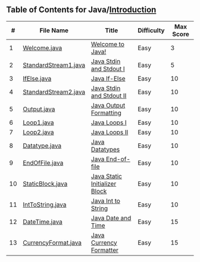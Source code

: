 ## Table of Contents for Java/[Introduction](https://www.hackerrank.com/domains/java?filters%5Bsubdomains%5D%5B%5D=java-introduction)

| #  | File Name                                    | Title                           | Difficulty | Max Score |
| -- | -------------------------------------------- | ------------------------------- | ---------- | --------- |
| 1  | [Welcome.java](Welcome.java)                 | [Welcome to Java!]              | Easy       | 3         |
| 2  | [StandardStream1.java](StandardStream1.java) | [Java Stdin and Stdout I]       | Easy       | 5         |
| 3  | [IfElse.java](IfElse.java)                   | [Java If-Else]                  | Easy       | 10        |
| 4  | [StandardStream2.java](StandardStream2.java) | [Java Stdin and Stdout II]      | Easy       | 10        |
| 5  | [Output.java](Output.java)                   | [Java Output Formatting]        | Easy       | 10        |
| 6  | [Loop1.java](Loop1.java)                     | [Java Loops I]                  | Easy       | 10        |
| 7  | [Loop2.java](Loop2.java)                     | [Java Loops II]                 | Easy       | 10        |
| 8  | [Datatype.java](Datatype.java)               | [Java Datatypes]                | Easy       | 10        |
| 9  | [EndOfFile.java](EndOfFile.java)             | [Java End-of-file]              | Easy       | 10        |
| 10 | [StaticBlock.java](StaticBlock.java)         | [Java Static Initializer Block] | Easy       | 10        |
| 11 | [IntToString.java](IntToString.java)         | [Java Int to String]            | Easy       | 10        |
| 12 | [DateTime.java](DateTime.java)               | [Java Date and Time]            | Easy       | 15        |
| 13 | [CurrencyFormat.java](CurrencyFormat.java)   | [Java Currency Formatter]       | Easy       | 15        |

[Welcome to Java!]: https://www.hackerrank.com/challenges/welcome-to-java/problem
[Java Stdin and Stdout I]: https://www.hackerrank.com/challenges/java-stdin-and-stdout-1/problem
[Java If-Else]: https://www.hackerrank.com/challenges/java-if-else/problem
[Java Stdin and Stdout II]: https://www.hackerrank.com/challenges/java-stdin-stdout/problem
[Java Output Formatting]: https://www.hackerrank.com/challenges/java-output-formatting/problem
[Java Loops I]: https://www.hackerrank.com/challenges/java-loops-i/problem
[Java Loops II]: https://www.hackerrank.com/challenges/java-loops/problem
[Java Datatypes]: https://www.hackerrank.com/challenges/java-datatypes/problem
[Java End-of-file]: https://www.hackerrank.com/challenges/java-end-of-file/problem
[Java Static Initializer Block]: https://www.hackerrank.com/challenges/java-static-initializer-block/problem
[Java Int to String]: https://www.hackerrank.com/challenges/java-int-to-string/problem
[Java Date and Time]: https://www.hackerrank.com/challenges/java-date-and-time/problem
[Java Currency Formatter]: https://www.hackerrank.com/challenges/java-currency-formatter/problem
